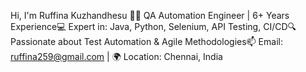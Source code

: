 Hi, I'm Ruffina Kuzhandhesu 
👋🚀 QA Automation Engineer | 6+ Years Experience💻 Expert in: Java, Python, Selenium, API Testing, CI/CD🔍 
Passionate about Test Automation & Agile Methodologies📫 
Email: ruffina259@gmail.com | 🌍 Location: Chennai, India
